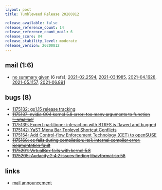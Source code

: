 ```yaml
---
layout: post
title: Tumbleweed Release 20200812

release_available: false
release_reference_count: 14
release_reference_count_mail: 6
release_score: 84
release_stability_level: moderate
release_version: 20200812
---
```


## mail (1:6)

- [no summary given](https://lists.opensuse.org/archives/list/factory@lists.opensuse.org/thread/JDDTLPLE73MBM4YTL3XEMMSXCB324XUZ) (6 refs); [2021-02.2594](https://lists.opensuse.org/archives/list/factory@lists.opensuse.org/thread/JDDTLPLE73MBM4YTL3XEMMSXCB324XUZ), [2021-03.1985](https://lists.opensuse.org/archives/list/factory@lists.opensuse.org/thread/JDDTLPLE73MBM4YTL3XEMMSXCB324XUZ), [2021-04.1628](https://lists.opensuse.org/archives/list/factory@lists.opensuse.org/thread/JDDTLPLE73MBM4YTL3XEMMSXCB324XUZ), [2021-05.1157](https://lists.opensuse.org/archives/list/factory@lists.opensuse.org/thread/JDDTLPLE73MBM4YTL3XEMMSXCB324XUZ), [2021-06.891](https://lists.opensuse.org/archives/list/factory@lists.opensuse.org/thread/JDDTLPLE73MBM4YTL3XEMMSXCB324XUZ)

## bugs (8)

<!--more-->

- [1175132: go1.15 release tracking](https://bugzilla.opensuse.org/show_bug.cgi?id=1175132)
- ~~[1175137: nvidia G04 kernel 5.8 error: too many arguments to function ‘__vmalloc’](https://bugzilla.opensuse.org/show_bug.cgi?id=1175137)~~
- [1175139: Expert partitioner interaction with BTRFS is flawed and bugged](https://bugzilla.opensuse.org/show_bug.cgi?id=1175139)
- [1175142: YaST Menu Bar Toplevel Shortcut Conflicts](https://bugzilla.opensuse.org/show_bug.cgi?id=1175142)
- [1175154: Add Control-flow Enforcement Technology (CET) to openSUSE](https://bugzilla.opensuse.org/show_bug.cgi?id=1175154)
- ~~[1175168: cc fails during compilation: lto1: internal compiler error: Segmentation fault](https://bugzilla.opensuse.org/show_bug.cgi?id=1175168)~~
- ~~[1175201: VirtualBox fails with kernel 5.8](https://bugzilla.opensuse.org/show_bug.cgi?id=1175201)~~
- ~~[1175205: Audacity 2.4.2 issues finding libavformat.so.58](https://bugzilla.opensuse.org/show_bug.cgi?id=1175205)~~



## links

- [mail announcement](https://lists.opensuse.org/archives/list/factory@lists.opensuse.org/thread/JDDTLPLE73MBM4YTL3XEMMSXCB324XUZ)
